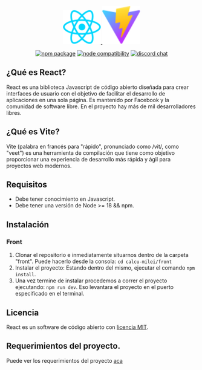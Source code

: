 <p align="center">

<a href="https://react.dev/" target="_blank">
    <img src="front/src/assets/react.svg" width="100" alt="React Logo">
</a>
<a href="https://vitejs.dev/" target="_blank">
    <img src="front/public/vite.svg" width="100" alt="Vite Logo">
</a>

</p>

<p align="center">
  <a href="https://npmjs.com/package/vite"><img src="https://img.shields.io/npm/v/vite.svg" alt="npm package"></a>
  <a href="https://nodejs.org/en/about/releases/"><img src="https://img.shields.io/node/v/vite.svg" alt="node compatibility"></a>
  <a href="https://chat.vitejs.dev"><img src="https://img.shields.io/badge/chat-discord-blue?style=flat&logo=discord" alt="discord chat"></a>
</p>

## ¿Qué es React?

React es una biblioteca Javascript de código abierto diseñada para crear interfaces de usuario con el objetivo de facilitar el desarrollo de aplicaciones en una sola página. Es mantenido por Facebook y la comunidad de software libre. En el proyecto hay más de mil desarrolladores libres.

## ¿Qué es Vite?

Vite (palabra en francés para "rápido", pronunciado como /vit/, como "veet") es una herramienta de compilación que tiene como objetivo proporcionar una experiencia de desarrollo más rápida y ágil para proyectos web modernos.


## Requisitos

- Debe tener conocimiento en Javascript.
- Debe tener una versión de Node >= 18 && npm.


## Instalación

### Front
1. Clonar el repositorio e inmediatamente situarnos dentro de la carpeta "front". Puede hacerlo desde la consola: `cd calcu-milei/front`
2. Instalar el proyecto: Estando dentro del mismo, ejecutar el comando `npm install`.
3. Una vez termine de instalar procedemos a correr el proyecto ejecutando: `npm run dev`. Eso levantara el proyecto en el puerto especificado en el terminal.

<!-- ### Back
1. Clonar el repositorio e inmediatamente situarnos dentro de la carpeta "front". Puede hacerlo desde la consola: `cd calcu-milei/front`
2. Instalar el proyecto: Estando dentro del mismo, ejecutar el comando `npm install`.
3. Crear una base de datos mysql en gestor de preferencia.
4. Configurar el archivo `.env` y en la sección que contiene variables con prefijos `DB_` complete con los datos de su base de datos.
5. Si esta en entorno Linux ejecutar el comando `sudo chmod 777 -R storage`.
6. Correr el comando `php artisan migrate --seed`, esto ejecutará las migraciones y permitirá tener las tablas y los datos necesarios para el correcto funcionamiento.
7. Ejecute el comando `php artisan serve` esto le mostrará por consola la URL donde será visible y estará disponible el proyecto. -->


## Licencia

React es un software de código abierto con [licencia MIT](https://opensource.org/licenses/MIT).

## Requerimientos del proyecto.
Puede ver los requerimientos del proyecto [aca](Challenge.md)
